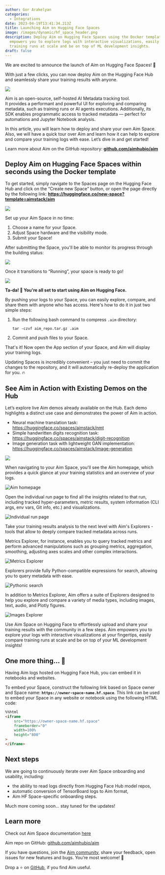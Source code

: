```yaml
---
author: Gor Arakelyan
categories:
  - Integrations
date: 2023-04-19T13:41:34.213Z
title: Launching Aim on Hugging Face Spaces
image: /images/dynamic/hf_space_header.png
description: Deploy Aim on Hugging Face Spaces using the Docker template. Aim
  empowers you to explore logs with interactive visualizations, easily compare
  training runs at scale and be on top of ML development insights.
draft: false
---
```

We are excited to announce the launch of Aim on Hugging Face Spaces! 🚀

With just a few clicks, you can now deploy Aim on the Hugging Face Hub and seamlessly share your training results with anyone.

![](/images/dynamic/hf_space_me.png)

Aim is an open-source, self-hosted AI Metadata tracking tool.\
It provides a performant and powerful UI for exploring and comparing metadata, such as training runs or AI agents executions. Additionally, its SDK enables programmatic access to tracked metadata — perfect for automations and Jupyter Notebook analysis.

In this article, you will learn how to deploy and share your own Aim Space. Also, we will have a quick tour over Aim and learn how it can help to explore and compare your training logs with ease. Let’s dive in and get started!

Learn more about Aim on the GitHub repository: **[github.com/aimhubio/aim](https://github.com/aimhubio/aim)**

## Deploy Aim on Hugging Face Spaces within seconds using the Docker template

To get started, simply navigate to the Spaces page on the Hugging Face Hub and click on the “Create new Space” button, or open the page directly by the following link: [](https://huggingface.co/new-space?template=aimstack/aim)**<https://huggingface.co/new-space?template=aimstack/aim>**

![](/images/dynamic/hf_space_deploy.png)

Set up your Aim Space in no time:

1. Choose a name for your Space.
2. Adjust Space hardware and the visibility mode.
3. Submit your Space!

After submitting the Space, you'll be able to monitor its progress through the building status:

![](/images/dynamic/hf_space_building.png)

Once it transitions to “Running”, your space is ready to go!

![](/images/dynamic/hf_space_running.png)

**Ta-da! 🎉 You're all set to start using Aim on Hugging Face.**

By pushing your logs to your Space, you can easily explore, compare, and share them with anyone who has access. Here's how to do it in just two simple steps:

1. Run the following bash command to compress `.aim` directory:

   ```shell
   tar -czvf aim_repo.tar.gz .aim
   ```
2. Commit and push files to your Space.

That's it! Now open the App section of your Space, and Aim will display your training logs.

Updating Spaces is incredibly convenient – you just need to commit the changes to the repository, and it will automatically re-deploy the application for you. 🔥

## See Aim in Action with Existing Demos on the Hub

Let’s explore live Aim demos already available on the Hub. Each demo highlights a distinct use case and demonstrates the power of Aim in action.

* Neural machine translation task: [](https://huggingface.co/spaces/aimstack/nmt)<https://huggingface.co/spaces/aimstack/nmt>
* Simple handwritten digits recognition task: [](https://huggingface.co/spaces/aimstack/digit-recognition)<https://huggingface.co/spaces/aimstack/digit-recognition>
* Image generation task with lightweight GAN implementation: [](https://huggingface.co/spaces/aimstack/image-generation)<https://huggingface.co/spaces/aimstack/image-generation>

![](/images/dynamic/hf_space_demos.png)

When navigating to your Aim Space, you'll see the Aim homepage, which provides a quick glance at your training statistics and an overview of your logs.

![Aim homepage](/images/dynamic/hf_space_overview.png "Aim homepage")

Open the individual run page to find all the insights related to that run, including tracked hyper-parameters, metric results, system information (CLI args, env vars, Git info, etc.) and visualizations.

![Individual run page](/images/dynamic/hf_space_individual_run.png "Individual run page")

Take your training results analysis to the next level with Aim's Explorers - tools that allow to deeply compare tracked metadata across runs.

Metrics Explorer, for instance, enables you to query tracked metrics and perform advanced manipulations such as grouping metrics, aggregation, smoothing, adjusting axes scales and other complex interactions.

![Metrics Explorer](/images/dynamic/hf_space_me.png "Metrics Explorer")

Explorers provide fully Python-compatible expressions for search, allowing you to query metadata with ease.

![Pythonic search](/images/dynamic/hf_space_pythonic_search.png "Pythonic search")

In addition to Metrics Explorer, Aim offers a suite of Explorers designed to help you explore and compare a variety of media types, including images, text, audio, and Plotly figures.

![Images Explorer](/images/dynamic/hf_space_media.png "Images Explorer")

Use Aim Space on Hugging Face to effortlessly upload and share your training results with the community in a few steps. Aim empowers you to explore your logs with interactive visualizations at your fingertips, easily compare training runs at scale and be on top of your ML development insights!

## One more thing… 👀

Having Aim logs hosted on Hugging Face Hub, you can embed it in notebooks and websites.

To embed your Space, construct the following link based on Space owner and Space name: **`https://owner-space-name.hf.space`**. This link can be used to embed your Space in any website or notebook using the following HTML code:

```html
%%html
<iframe
    src="https://owner-space-name.hf.space"
    frameborder="0"
    width=100%
    height="800"
>
</iframe>
```

## Next steps

We are going to continuously iterate over Aim Space onboarding and usability, including:

* the ability to read logs directly from Hugging Face Hub model repos,
* automatic conversion of TensorBoard logs to Aim format,
* Aim HF Space-specific onboarding steps.

Much more coming soon... stay tuned for the updates!

## Learn more

Check out Aim Space documentation [here](https://aimstack.readthedocs.io/en/latest/using/huggingface_spaces.html)

Aim repo on GitHub: [github.com/aimhubio/aim](http://github.com/aimhubio/aim)

If you have questions, join the [Aim community](https://community.aimstack.io/), share your feedback, open issues for new features and bugs. You’re most welcome! 🙌

Drop a ⭐️ on [GitHub](https://github.com/aimhubio/aim), if you find Aim useful.